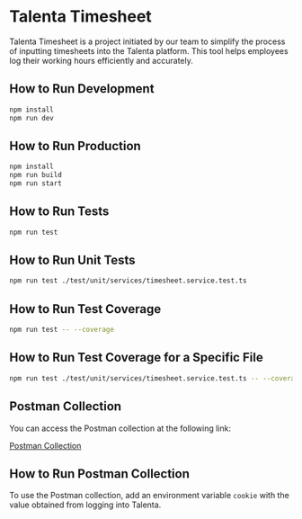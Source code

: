 # Talenta Timesheet

Talenta Timesheet is a project initiated by our team to simplify the process of inputting timesheets into the Talenta platform. This tool helps employees log their working hours efficiently and accurately.

## How to Run Development

```bash
npm install
npm run dev
```

## How to Run Production

```bash
npm install
npm run build
npm run start
```

## How to Run Tests

```bash
npm run test
```

## How to Run Unit Tests

```bash
npm run test ./test/unit/services/timesheet.service.test.ts
```

## How to Run Test Coverage

```bash
npm run test -- --coverage
```

## How to Run Test Coverage for a Specific File

```bash
npm run test ./test/unit/services/timesheet.service.test.ts -- --coverage
```

## Postman Collection

You can access the Postman collection at the following link:

[Postman Collection](https://www.postman.com/rochiyat-coding/workspace/share-api/collection/4389128-316bee17-4453-4107-8fd5-9f8c934ec86c?action=share&creator=4389128&active-environment=4389128-e5b122f3-7205-4c53-9081-b89dda0a293b)

## How to Run Postman Collection

To use the Postman collection, add an environment variable `cookie` with the value obtained from logging into Talenta.

